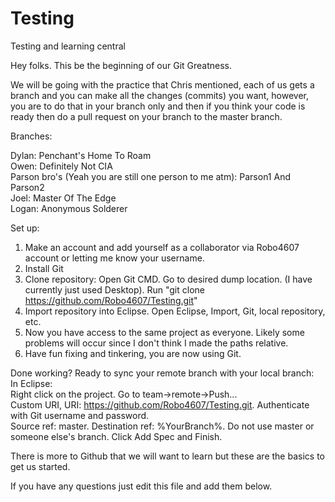 # Testing
Testing and learning central

Hey folks. This be the beginning of our Git Greatness.

We will be going with the practice that Chris mentioned, each of us gets a branch and you can make all the changes (commits) you 
want, however, you are to do that in your branch only and then if you think your code is ready then do a pull request on your branch to the master branch.

Branches:

Dylan: Penchant's Home To Roam <br>
Owen: Definitely Not CIA <br>
Parson bro's (Yeah you are still one person to me atm): Parson1 And Parson2 <br>
Joel: Master Of The Edge <br>
Logan: Anonymous Solderer

Set up:
1. Make an account and add yourself as a collaborator via Robo4607 account or letting me know your username. <br>
2. Install Git <br>
3. Clone repository: Open Git CMD. Go to desired dump location. (I have currently just used Desktop). Run "git clone https://github.com/Robo4607/Testing.git" <br>
4. Import repository into Eclipse. Open Eclipse, Import, Git, local repository, etc. <br>
5. Now you have access to the same project as everyone. Likely some problems will occur since I don't think I made the paths relative. <br>
6. Have fun fixing and tinkering, you are now using Git. <br>

Done working? Ready to sync your remote branch with your local branch: <br>
In Eclipse: <br>
Right click on the project. Go to team->remote->Push... <br>
Custom URI, URI: https://github.com/Robo4607/Testing.git. Authenticate with Git username and password. <br>
Source ref: master. Destination ref: %YourBranch%. Do not use master or someone else's branch. Click Add Spec and Finish. 

There is more to Github that we will want to learn but these are the basics to get us started.

If you have any questions just edit this file and add them below.
  
